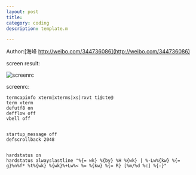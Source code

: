 ```yaml
---
layout: post
title: 
category: coding
description: template.m

---
```


Author:[海峰 http://weibo.com/344736086](http://weibo.com/344736086)

screen result:

![screenrc](/images/githubpages/screenrc.jpg)

screenrc:  

```
termcapinfo xterm|xterms|xs|rxvt ti@:te@
term xterm
defutf8 on
defflow off
vbell off


startup_message off
defscrollback 2048


hardstatus on
hardstatus alwayslastline "%{= wk} %{by} %H %{wk} | %-Lw%{kw} %{= g}%n%f* %t%{wk} %{wk}%+Lw%< %= %{kw} %{= R} [%m/%d %c] %{-}"
```